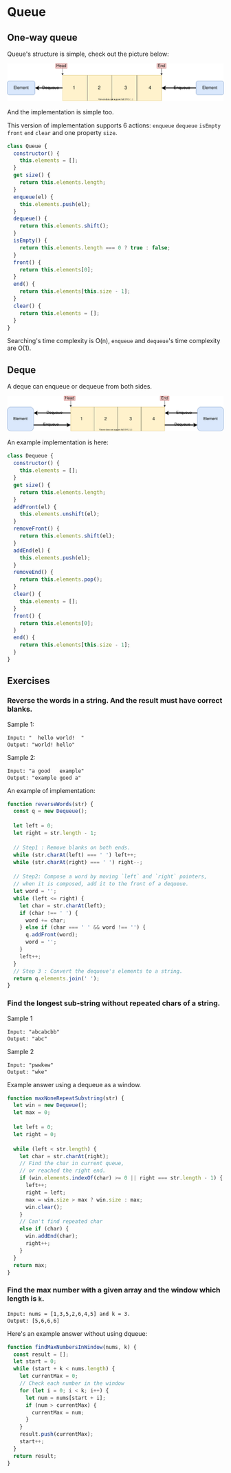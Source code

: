 # Queue

## One-way queue

Queue's structure is simple, check out the picture below:

![one-way-queue.drawio.svg](./one-way-queue.drawio.svg)

And the implementation is simple too.

This version of implementation supports 6 actions: `enqueue` `dequeue` `isEmpty` `front` `end` `clear` and one property `size`.

```js
class Queue {
  constructor() {
    this.elements = [];
  }
  get size() {
    return this.elements.length;
  }
  enqueue(el) {
    this.elements.push(el);
  }
  dequeue() {
    return this.elements.shift();
  }
  isEmpty() {
    return this.elements.length === 0 ? true : false;
  }
  front() {
    return this.elements[0];
  }
  end() {
    return this.elements[this.size - 1];
  }
  clear() {
    return this.elements = [];
  }
}
```

Searching's time complexity is O(n), `enqueue` and `dequeue`'s time complexity are O(1).

## Deque

A deque can enqueue or dequeue from both sides.

![dqueue.drawio.svg](./deque.drawio.svg)

An example implementation is here:

```js
class Dequeue {
  constructor() {
    this.elements = [];
  }
  get size() {
    return this.elements.length;
  }
  addFront(el) {
    this.elements.unshift(el);
  }
  removeFront() {
    return this.elements.shift(el);
  }
  addEnd(el) {
    this.elements.push(el);
  }
  removeEnd() {
    return this.elements.pop();
  }
  clear() {
    this.elements = [];
  }
  front() {
    return this.elements[0];
  }
  end() {
    return this.elements[this.size - 1];
  }
}
```

## Exercises

### Reverse the words in a string. And the result must have correct blanks.

Sample 1:

```
Input: "  hello world!  "
Output: "world! hello"
```

Sample 2:

```
Input: "a good   example"
Output: "example good a"
```

An example of implementation: 

```js
function reverseWords(str) {
  const q = new Dequeue();

  let left = 0;
  let right = str.length - 1;

  // Step1 : Remove blanks on both ends.
  while (str.charAt(left) === ' ') left++;
  while (str.charAt(right) === ' ') right--;

  // Step2: Compose a word by moving `left` and `right` pointers,
  // when it is composed, add it to the front of a dequeue.
  let word = '';
  while (left <= right) {
    let char = str.charAt(left);
    if (char !== ' ') {
      word += char;
    } else if (char === ' ' && word !== '') {
      q.addFront(word);
      word = '';
    }
    left++;
  }
  // Step 3 : Convert the dequeue's elements to a string.
  return q.elements.join(' ');
}
```

### Find the longest sub-string without repeated chars of a string.

Sample 1

```
Input: "abcabcbb"
Output: "abc"
```

Sample 2

```
Input: "pwwkew"
Output: "wke"
```

Example answer using a dequeue as a window.

```js
function maxNoneRepeatSubstring(str) {
  let win = new Dequeue();
  let max = 0;

  let left = 0;
  let right = 0;

  while (left < str.length) {
    let char = str.charAt(right);
    // Find the char in current queue,
    // or reached the right end.
    if (win.elements.indexOf(char) >= 0 || right === str.length - 1) {
      left++;
      right = left;
      max = win.size > max ? win.size : max;
      win.clear();
    }
    // Can't find repeated char
    else if (char) {
      win.addEnd(char);
      right++;
    }
  }
  return max;
}
```

### Find the max number with a given array and the window which length is `k`.

```
Input: nums = [1,3,5,2,6,4,5] and k = 3.
Output: [5,6,6,6]
```

Here's an example answer without using dqueue:

```js
function findMaxNumbersInWindow(nums, k) {
  const result = [];
  let start = 0;
  while (start + k < nums.length) {
    let currentMax = 0;
    // Check each number in the window
    for (let i = 0; i < k; i++) {
      let num = nums[start + i];
      if (num > currentMax) {
        currentMax = num;
      }
    }
    result.push(currentMax);
    start++;
  }
  return result;
}
```




